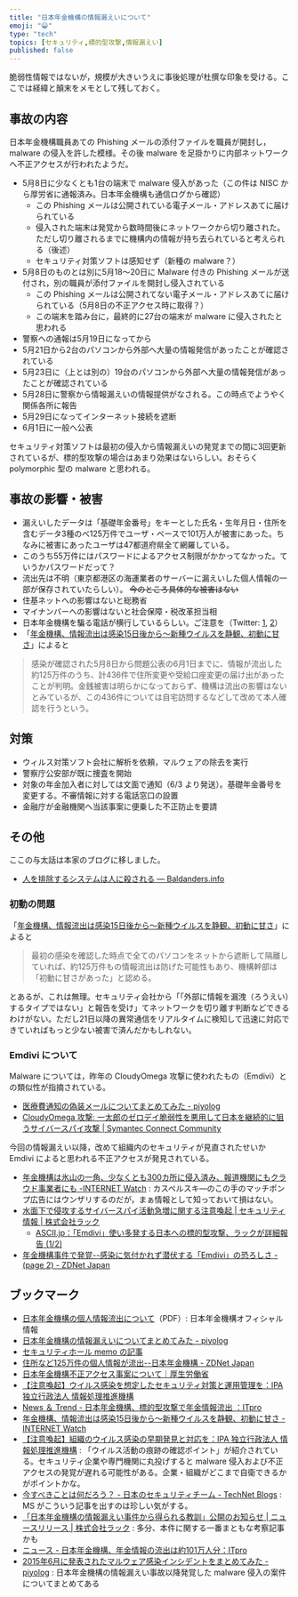 ```yaml
---
title: "日本年金機構の情報漏えいについて"
emoji: "😀"
type: "tech"
topics: [セキュリティ,標的型攻撃,情報漏えい]
published: false
---
```

脆弱性情報ではないが，規模が大きいうえに事後処理が杜撰な印象を受ける。ここでは経緯と顛末をメモとして残しておく。

## 事故の内容

日本年金機構職員あての Phishing メールの添付ファイルを職員が開封し，malware の侵入を許した模様。その後 malware を足掛かりに内部ネットワークへ不正アクセスが行われたようだ。

- 5月8日に少なくとも1台の端末で malware 侵入があった（この件は NISC から厚労省に通報済み。日本年金機構も通信ログから確認）
    - この Phishing メールは公開されている電子メール・アドレスあてに届けられている
    - 侵入された端末は発覚から数時間後にネットワークから切り離された。ただし切り離されるまでに機構内の情報が持ち去られていると考えられる（後述）
    - セキュリティ対策ソフトは感知せず（新種の malware？）
- 5月8日のものとは別に5月18～20日に Malware 付きの Phishing メールが送付され，別の職員が添付ファイルを開封し侵入されている
    - この Phishing メールは公開されてない電子メール・アドレスあてに届けられている（5月8日の不正アクセス時に取得？）
	- この端末を踏み台に，最終的に27台の端末が malware に侵入されたと思われる
- 警察への通報は5月19日になってから
- 5月21日から2台のパソコンから外部へ大量の情報発信があったことが確認されている
- 5月23日に（上とは別の）19台のパソコンから外部へ大量の情報発信があったことが確認されている
- 5月28日に警察から情報漏えいの情報提供がなされる。この時点でようやく関係各所に報告
- 5月29日になってインターネット接続を遮断
- 6月1日に一般へ公表

セキュリティ対策ソフトは最初の侵入から情報漏えいの発覚までの間に3回更新されているが、標的型攻撃の場合はあまり効果はないらしい。おそらく polymorphic 型の malware と思われる。

## 事故の影響・被害

- 漏えいしたデータは「基礎年金番号」をキーとした氏名・生年月日・住所を含むデータ3種のべ125万件でユーザ・ベースで101万人が被害にあった。ちなみに被害にあったユーザは47都道府県全て網羅している。
- このうち55万件にはパスワードによるアクセス制限がかかってなかった。ていうかパスワードだって？
- 流出先は不明（東京都港区の海運業者のサーバーに漏えいした個人情報の一部が保存されていたらしい）。 ~~今のところ具体的な被害はない~~
- 住基ネットへの影響はないと総務省
- マイナンバーへの影響はないと社会保障・税改革担当相
- 日本年金機構を騙る電話が横行しているらしい。ご注意を（Twitter: [1](https://twitter.com/MPD_yokushi/status/605628886110470144), [2](https://twitter.com/MPD_yokushi/status/605881811072225280)）
- 「[年金機構、情報流出は感染15日後から～新種ウイルスを静観、初動に甘さ](http://internet.watch.impress.co.jp/docs/news/20150608_705826.html)」によると

> 感染が確認された5月8日から問題公表の6月1日までに、情報が流出した約125万件のうち、計436件で住所変更や受給口座変更の届け出があったことが判明。金銭被害は明らかになっておらず、機構は流出の影響はないとみているが、この436件については自宅訪問するなどして改めて本人確認を行うという。

## 対策

- ウィルス対策ソフト会社に解析を依頼，マルウェアの除去を実行
- 警察庁公安部が既に捜査を開始
- 対象の年金加入者に対しては文面で通知（6/3 より発送）。基礎年金番号を変更する。不審情報に対する電話窓口の設置
- 金融庁が金融機関へ当該事案に便乗した不正防止を要請

## その他

ここの与太話は本家のブログに移しました。

- [人を排除するシステムは人に殺される — Baldanders.info](http://www.baldanders.info/spiegel/log2/000850.shtml)

### 初動の問題

「[年金機構、情報流出は感染15日後から～新種ウイルスを静観、初動に甘さ](http://internet.watch.impress.co.jp/docs/news/20150608_705826.html)」によると

> 最初の感染を確認した時点で全てのパソコンをネットから遮断して隔離していれば、約125万件もの情報流出は防げた可能性もあり、機構幹部は「初動に甘さがあった」と認める。

とあるが、これは無理。セキュリティ会社から「「外部に情報を漏洩（ろうえい）するタイプではない」と報告を受け」てネットワークを切り離す判断などできるわけがない。ただし21日以降の異常通信をリアルタイムに検知して迅速に対応できていればもっと少ない被害で済んだかもしれない。

### Emdivi について

Malware については，昨年の CloudyOmega 攻撃に使われたもの（Emdivi）との類似性が指摘されている。

- [医療費通知の偽装メールについてまとめてみた - piyolog](http://d.hatena.ne.jp/Kango/20141107/1415370890)
- [CloudyOmega 攻撃: 一太郎のゼロデイ脆弱性を悪用して日本を継続的に狙うサイバースパイ攻撃 | Symantec Connect Community](http://www.symantec.com/connect/blogs/cloudyomega)

今回の情報漏えい以降，改めて組織内のセキュリティが見直されたせいか Emdivi によると思われる不正アクセスが発見されている。

- [年金機構は氷山の一角、少なくとも300カ所に侵入済み、報道機関にもクラウド事業者にも -INTERNET Watch](http://internet.watch.impress.co.jp/docs/news/20150604_705541.html) : カスペルスキ―のこの手のマッチポンプ広告にはウンザリするのだが，まぁ情報として知っておいて損はない。
- [水面下で侵攻するサイバースパイ活動急増に関する注意喚起 | セキュリティ情報 | 株式会社ラック](http://www.lac.co.jp/security/alert/2015/06/16_alert_01.html)
    - [ASCII.jp：「Emdivi」使い多発する日本への標的型攻撃、ラックが詳細報告 (1/2)](http://ascii.jp/elem/000/001/019/1019316/)
- [年金機構事件で発覚--感染に気付かれず潜伏する「Emdivi」の恐ろしさ - (page 2) - ZDNet Japan](http://japan.zdnet.com/article/35065996/2/)

## ブックマーク

- [日本年金機構の個人情報流出について](http://www.nenkin.go.jp/n/data/service/0000150601ndjIleouIi.pdf)（PDF）: 日本年金機構オフィシャル情報
- [日本年金機構の情報漏えいについてまとめてみた - piyolog](http://d.hatena.ne.jp/Kango/20150601/1433166675)
- [セキュリティホール memo の記事](http://www.st.ryukoku.ac.jp/~kjm/security/memo/2015/06.html#20150601_nenkin)
- [住所など125万件の個人情報が流出--日本年金機構 - ZDNet Japan](http://japan.zdnet.com/article/35065287/)
- [日本年金機構不正アクセス事案について｜厚生労働省](http://www.mhlw.go.jp/kinkyu/150603.html)
- [【注意喚起】ウイルス感染を想定したセキュリティ対策と運用管理を：IPA 独立行政法人 情報処理推進機構](http://www.ipa.go.jp/security/ciadr/vul/20150602-secop.html)
- [News ＆ Trend - 日本年金機構、標的型攻撃で年金情報流出 ：ITpro](http://itpro.nikkeibp.co.jp/atcl/column/14/346926/060300268/)
- [年金機構、情報流出は感染15日後から～新種ウイルスを静観、初動に甘さ -INTERNET Watch](http://internet.watch.impress.co.jp/docs/news/20150608_705826.html)
- [【注意喚起】組織のウイルス感染の早期発見と対応を：IPA 独立行政法人 情報処理推進機構](http://www.ipa.go.jp/security/ciadr/vul/20150610-checklog.html) : 「ウイルス活動の痕跡の確認ポイント」が紹介されている。セキュリティ企業や専門機関に丸投げすると malware 侵入および不正アクセスの発覚が遅れる可能性がある。企業・組織がどこまで自衛できるかがポイントかな。
- [今すべきことは何だろう？ - 日本のセキュリティチーム - TechNet Blogs](http://blogs.technet.com/b/jpsecurity/archive/2015/06/12/3650865.aspx) : MS がこういう記事を出すのは珍しい気がする。
- [「日本年金機構の情報漏えい事件から得られる教訓」公開のお知らせ | ニュースリリース | 株式会社ラック](http://www.lac.co.jp/news/2015/06/09_news_01.html) : 多分、本件に関する一番まともな考察記事かも
- [ニュース - 日本年金機構、年金情報の流出は約101万人分：ITpro](http://itpro.nikkeibp.co.jp/atcl/news/15/062202096/)
- [2015年6月に発表されたマルウェア感染インシデントをまとめてみた - piyolog](http://d.hatena.ne.jp/Kango/20150626/1435328363) : 日本年金機構の情報漏えい事故以降発覚した malware 侵入の案件についてまとめてある

